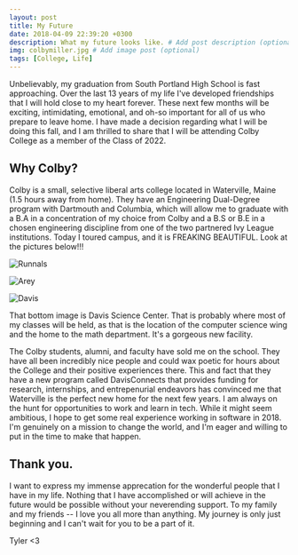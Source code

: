 ```yaml
---
layout: post
title: My Future
date: 2018-04-09 22:39:20 +0300
description: What my future looks like. # Add post description (optional)
img: colbymiller.jpg # Add image post (optional)
tags: [College, Life]
---
```


Unbelievably, my graduation from South Portland High School is fast approaching. Over the last 13 years of my life I've developed friendships that I will hold close to my heart forever. These next few months will be exciting, intimidating, emotional, and oh-so important for all of us who prepare to leave home. I have made a decision regarding what I will be doing this fall, and I am thrilled to share that I will be attending Colby College as a member of the Class of 2022.

## Why Colby?

Colby is a small, selective liberal arts college located in Waterville, Maine (1.5 hours away from home). They have an Engineering Dual-Degree program with Dartmouth and Columbia, which will allow me to graduate with a B.A in a concentration of my choice from Colby and a B.S or B.E in a chosen engineering discipline from one of the two partnered Ivy League institutions. Today I toured campus, and it is FREAKING BEAUTIFUL. Look at the pictures below!!!

![Runnals]({{site.baseurl}}/assets/img/colbyrunnals.jpg)
 
![Arey]({{site.baseurl}}/assets/img/colbyarey.JPG)
 
![Davis]({{site.baseurl}}/assets/img/colbydavis.png)

That bottom image is Davis Science Center. That is probably where most of my classes will be held, as that is the location of the computer science wing and the home to the math department. It's a gorgeous new facility. 

The Colby students, alumni, and faculty have sold me on the school. They have all been incredibly nice people and could wax poetic for hours about the College and their positive experiences there. This and fact that they have a new program called DavisConnects that provides funding for research, internships, and entrepenurial endeavors has convinced me that Waterville is the perfect new home for the next few years. I am always on the hunt for opportunities to work and learn in tech. While it might seem ambitious, I hope to get some real experience working in software in 2018. I'm genuinely on a mission to change the world, and I'm eager and willing to put in the time to make that happen.

## Thank you.

I want to express my immense apprecation for the wonderful people that I have in my life. Nothing that I have accomplished or will achieve in the future would be possible without your neverending support. To my family and my friends -- I love you all more than anything. My journey is only just beginning and I can't wait for you to be a part of it. 

Tyler <3
